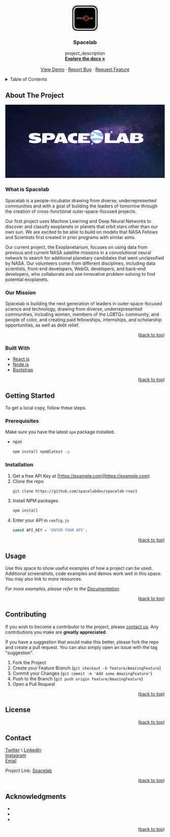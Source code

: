 <!-- [![Contributors][contributors-shield]][contributors-url]
[![Forks][forks-shield]][forks-url]
[![Stargazers][stars-shield]][stars-url]
[![Issues][issues-shield]][issues-url]
[![MIT License][license-shield]][license-url]
[![LinkedIn][linkedin-shield]][linkedin-url] -->



<!-- PROJECT LOGO -->
<br />
<div align="center">
  <a href="https://github.com/spacelabdev/spacelab-react">
    <img src="Images/logo.jpeg" alt="Logo" width="80" height="80">
  </a>

<h3 align="center">Spacelab</h3>

  <p align="center">
    project_description
    <br />
    <a href="https://github.com/spacelabdev/spacelab-react/blob/main/README.md"><strong>Explore the docs »</strong></a>
    <br />
    <br />
    <a href="http://spacelab.space/">View Demo</a>
    ·
    <a href="https://github.com/spacelabdev/spacelab-react/issues">Report Bug</a>
    ·
    <a href="https://github.com/spacelabdev/spacelab-react/issues">Request Feature</a>
  </p>
</div>



<!-- TABLE OF CONTENTS -->
<details>
  <summary>Table of Contents</summary>
  <ol>
    <li>
      <a href="#about-the-project">About The Project</a>
      <ul>
        <li><a href="#built-with">Built With</a></li>
      </ul>
    </li>
    <li>
      <a href="#getting-started">Getting Started</a>
      <ul>
        <li><a href="#prerequisites">Prerequisites</a></li>
        <li><a href="#installation">Installation</a></li>
      </ul>
    </li>
    <li><a href="#usage">Usage</a></li>
    <li><a href="#roadmap">Roadmap</a></li>
    <li><a href="#contributing">Contributing</a></li>
    <li><a href="#license">License</a></li>
    <li><a href="#contact">Contact</a></li>
    <li><a href="#acknowledgments">Acknowledgments</a></li>
  </ol>
</details>



<!-- ABOUT THE PROJECT -->
## About The Project
<a href="https://github.com/spacelabdev/spacelab-react">
    <img src="Images/banner.png">
  </a>

  ### What is Spacelab
  Spacelab is a people-incubator drawing from diverse, underrepresented communities and with a goal of building the leaders of tomorrow through the creation of cross-functional outer-space-focused projects.

  Our first project uses Machine Learning and Deep Neural Networks to discover and classify exoplanets or planets that orbit stars other than our own sun. We are excited to be able to build on models that NASA Fellows and Scientists first created in prior programs with similar aims. 

  Our current project, the Exoplanetarium, focuses on using data from previous and current NASA satellite missions in a convolutional neural network to search for additional planetary candidates that went unclassified by NASA. Our volunteers come from different disciplines, including data scientists, front-end developers, WebGL developers, and back-end developers, who collaborate and use innovative problem-solving to find potential exoplanets. 

  ### Our Mission 
  Spacelab is building the next generation of leaders in outer-space-focused science and technology, drawing from diverse, underrepresented communities, including women, members of the LGBTQ+ community, and people of color, and creating paid fellowships, internships, and scholarship opportunities, as well as debt relief.


<!-- [![Product Name Screen Shot][product-screenshot]](https://example.com) -->

<!-- Here's a blank template to get started: To avoid retyping too much info. Do a search and replace with your text editor for the following: `github_username`, `repo_name`, `twitter_handle`, `linkedin_username`, `email`, `email_client`, `project_title`, `project_description` -->

<p align="right">(<a href="#top">back to top</a>)</p>



### Built With

* [React.js](https://reactjs.org/)
* [Node.js](https://nodejs.org/)
* [Bootstrap](https://getbootstrap.com)

<p align="right">(<a href="#top">back to top</a>)</p>



<!-- GETTING STARTED -->
## Getting Started

To get a local copy, follow these steps.

### Prerequisites

Make sure you have the latest `npm` package installed.
* npm
  ```sh
  npm install npm@latest -g
  ```

### Installation

1. Get a free API Key at [https://example.com](https://example.com)
2. Clone the repo
   ```sh
   git clone https://github.com/spacelabdev/spacelab-react
   ```
3. Install NPM packages
   ```sh
   npm install
   ```
4. Enter your API in `config.js`
   ```js
   const API_KEY = 'ENTER YOUR API';
   ```

<p align="right">(<a href="#top">back to top</a>)</p>



<!-- USAGE EXAMPLES -->
## Usage

Use this space to show useful examples of how a project can be used. Additional screenshots, code examples and demos work well in this space. You may also link to more resources.

_For more examples, please refer to the [Documentation](https://example.com)_

<p align="right">(<a href="#top">back to top</a>)</p>



<!-- ROADMAP -->
<!-- ## Roadmap

- [ ] Feature 1
- [ ] Feature 2
- [ ] Feature 3
    - [ ] Nested Feature

See the [open issues](https://github.com/spacelabdev/spacelab-react/issues) for a full list of proposed features (and known issues).

<p align="right">(<a href="#top">back to top</a>)</p> -->



<!-- CONTRIBUTING -->
## Contributing

If you wish to become a contributor to the project, please [contact us](mailto:spacelabdev@gmail.com). Any contributions you make are **greatly appreciated**.

If you have a suggestion that would make this better, please fork the repo and create a pull request. You can also simply open an issue with the tag "suggestion".

1. Fork the Project
2. Create your Feature Branch (`git checkout -b feature/AmazingFeature`)
3. Commit your Changes (`git commit -m 'Add some AmazingFeature'`)
4. Push to the Branch (`git push origin feature/AmazingFeature`)
5. Open a Pull Request

<p align="right">(<a href="#top">back to top</a>)</p>



<!-- LICENSE -->
## License

<!-- Distributed under the MIT License. See `LICENSE.txt` for more information. -->

<p align="right">(<a href="#top">back to top</a>)</p>



<!-- CONTACT -->
## Contact

[Twitter](https://twitter.com/SpaceLab) \ 
[LinkedIn](https://www.linkedin.com/company/spacelab-space/)\
[Instagram](https://www.instagram.com/Spacelab)\
[Email](mailto:spacelabdev@gmail.com)

Project Link: [Spacelab](https://github.com/spacelabdev/spacelab-react)

<p align="right">(<a href="#top">back to top</a>)</p>



<!-- ACKNOWLEDGMENTS -->
## Acknowledgments

* []()
* []()
* []()

<p align="right">(<a href="#top">back to top</a>)</p>
